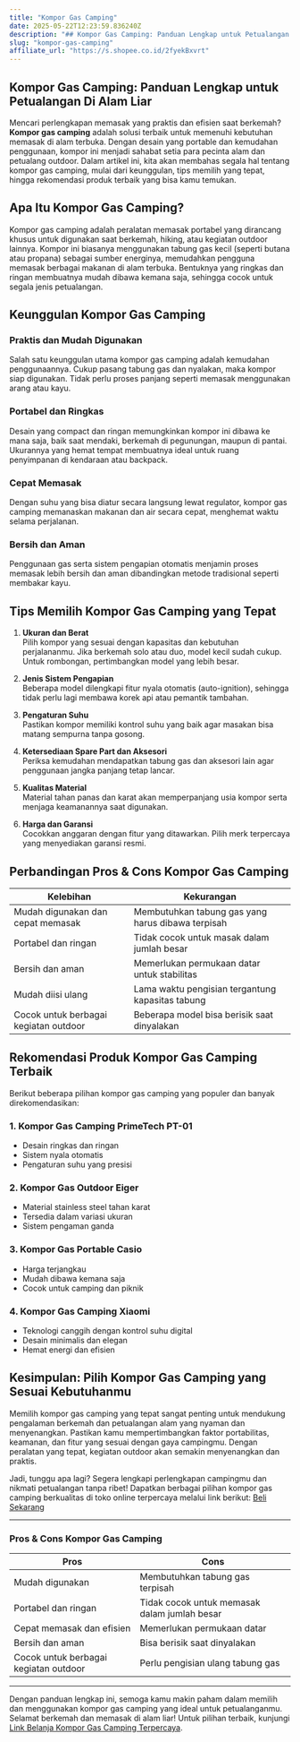 ```yaml
---
title: "Kompor Gas Camping"
date: 2025-05-22T12:23:59.836240Z
description: "## Kompor Gas Camping: Panduan Lengkap untuk Petualangan Di Alam Liar..."
slug: "kompor-gas-camping"
affiliate_url: "https://s.shopee.co.id/2fyekBxvrt"
---
```

## Kompor Gas Camping: Panduan Lengkap untuk Petualangan Di Alam Liar

Mencari perlengkapan memasak yang praktis dan efisien saat berkemah? **Kompor gas camping** adalah solusi terbaik untuk memenuhi kebutuhan memasak di alam terbuka. Dengan desain yang portable dan kemudahan penggunaan, kompor ini menjadi sahabat setia para pecinta alam dan petualang outdoor. Dalam artikel ini, kita akan membahas segala hal tentang kompor gas camping, mulai dari keunggulan, tips memilih yang tepat, hingga rekomendasi produk terbaik yang bisa kamu temukan.

## Apa Itu Kompor Gas Camping?

Kompor gas camping adalah peralatan memasak portabel yang dirancang khusus untuk digunakan saat berkemah, hiking, atau kegiatan outdoor lainnya. Kompor ini biasanya menggunakan tabung gas kecil (seperti butana atau propana) sebagai sumber energinya, memudahkan pengguna memasak berbagai makanan di alam terbuka. Bentuknya yang ringkas dan ringan membuatnya mudah dibawa kemana saja, sehingga cocok untuk segala jenis petualangan.

## Keunggulan Kompor Gas Camping

### Praktis dan Mudah Digunakan
Salah satu keunggulan utama kompor gas camping adalah kemudahan penggunaannya. Cukup pasang tabung gas dan nyalakan, maka kompor siap digunakan. Tidak perlu proses panjang seperti memasak menggunakan arang atau kayu.

### Portabel dan Ringkas
Desain yang compact dan ringan memungkinkan kompor ini dibawa ke mana saja, baik saat mendaki, berkemah di pegunungan, maupun di pantai. Ukurannya yang hemat tempat membuatnya ideal untuk ruang penyimpanan di kendaraan atau backpack.

### Cepat Memasak
Dengan suhu yang bisa diatur secara langsung lewat regulator, kompor gas camping memanaskan makanan dan air secara cepat, menghemat waktu selama perjalanan.

### Bersih dan Aman
Penggunaan gas serta sistem pengapian otomatis menjamin proses memasak lebih bersih dan aman dibandingkan metode tradisional seperti membakar kayu.

## Tips Memilih Kompor Gas Camping yang Tepat

1. **Ukuran dan Berat**  
Pilih kompor yang sesuai dengan kapasitas dan kebutuhan perjalananmu. Jika berkemah solo atau duo, model kecil sudah cukup. Untuk rombongan, pertimbangkan model yang lebih besar.

2. **Jenis Sistem Pengapian**  
Beberapa model dilengkapi fitur nyala otomatis (auto-ignition), sehingga tidak perlu lagi membawa korek api atau pemantik tambahan.

3. **Pengaturan Suhu**  
Pastikan kompor memiliki kontrol suhu yang baik agar masakan bisa matang sempurna tanpa gosong.

4. **Ketersediaan Spare Part dan Aksesori**  
Periksa kemudahan mendapatkan tabung gas dan aksesori lain agar penggunaan jangka panjang tetap lancar.

5. **Kualitas Material**  
Material tahan panas dan karat akan memperpanjang usia kompor serta menjaga keamanannya saat digunakan.

6. **Harga dan Garansi**  
Cocokkan anggaran dengan fitur yang ditawarkan. Pilih merk terpercaya yang menyediakan garansi resmi.

## Perbandingan Pros & Cons Kompor Gas Camping

| **Kelebihan** | **Kekurangan** |
|----------------|----------------|
| Mudah digunakan dan cepat memasak | Membutuhkan tabung gas yang harus dibawa terpisah |
| Portabel dan ringan | Tidak cocok untuk masak dalam jumlah besar |
| Bersih dan aman | Memerlukan permukaan datar untuk stabilitas |
| Mudah diisi ulang | Lama waktu pengisian tergantung kapasitas tabung |
| Cocok untuk berbagai kegiatan outdoor | Beberapa model bisa berisik saat dinyalakan |

## Rekomendasi Produk Kompor Gas Camping Terbaik

Berikut beberapa pilihan kompor gas camping yang populer dan banyak direkomendasikan:

### 1. Kompor Gas Camping PrimeTech PT-01
- Desain ringkas dan ringan
- Sistem nyala otomatis
- Pengaturan suhu yang presisi

### 2. Kompor Gas Outdoor Eiger
- Material stainless steel tahan karat
- Tersedia dalam variasi ukuran
- Sistem pengaman ganda

### 3. Kompor Gas Portable Casio
- Harga terjangkau
- Mudah dibawa kemana saja
- Cocok untuk camping dan piknik

### 4. Kompor Gas Camping Xiaomi
- Teknologi canggih dengan kontrol suhu digital
- Desain minimalis dan elegan
- Hemat energi dan efisien

## Kesimpulan: Pilih Kompor Gas Camping yang Sesuai Kebutuhanmu

Memilih kompor gas camping yang tepat sangat penting untuk mendukung pengalaman berkemah dan petualangan alam yang nyaman dan menyenangkan. Pastikan kamu mempertimbangkan faktor portabilitas, keamanan, dan fitur yang sesuai dengan gaya campingmu. Dengan peralatan yang tepat, kegiatan outdoor akan semakin menyenangkan dan praktis.

Jadi, tunggu apa lagi? Segera lengkapi perlengkapan campingmu dan nikmati petualangan tanpa ribet! Dapatkan berbagai pilihan kompor gas camping berkualitas di toko online terpercaya melalui link berikut: [Beli Sekarang](https://s.shopee.co.id/2fyekBxvrt)

---

### Pros & Cons Kompor Gas Camping

| **Pros** | **Cons** |
|----------------------|------------------------------|
| Mudah digunakan | Membutuhkan tabung gas terpisah |
| Portabel dan ringan | Tidak cocok untuk memasak dalam jumlah besar |
| Cepat memasak dan efisien | Memerlukan permukaan datar |
| Bersih dan aman | Bisa berisik saat dinyalakan |
| Cocok untuk berbagai kegiatan outdoor | Perlu pengisian ulang tabung gas |

---

Dengan panduan lengkap ini, semoga kamu makin paham dalam memilih dan menggunakan kompor gas camping yang ideal untuk petualanganmu. Selamat berkemah dan memasak di alam liar! Untuk pilihan terbaik, kunjungi [Link Belanja Kompor Gas Camping Terpercaya](https://s.shopee.co.id/2fyekBxvrt).